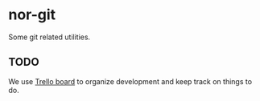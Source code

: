 nor-git
=======

Some git related utilities.

TODO
----

We use [Trello board](//trello.com/b/2owjd0FU/nor-git) to organize development and keep track on things to do.
